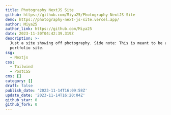 ```yaml
---
title: Photography NextJS Site
github: https://github.com/Miya25/Photography-NextJS-Site
demo: https://photography-next-js-site.vercel.app/
author: Miya25
author_link: https://github.com/Miya25
date: 2023-11-30T04:42:39.319Z
description: >-
  Just a site showing off photography. Side note: This is meant to be a
  portfolio site.
ssg:
  - Nextjs
css:
  - Tailwind
  - PostCSS
cms: []
category: []
draft: false
publish_date: '2023-11-14T16:09:58Z'
update_date: '2023-11-14T16:20:04Z'
github_star: 0
github_fork: 0
---
```

